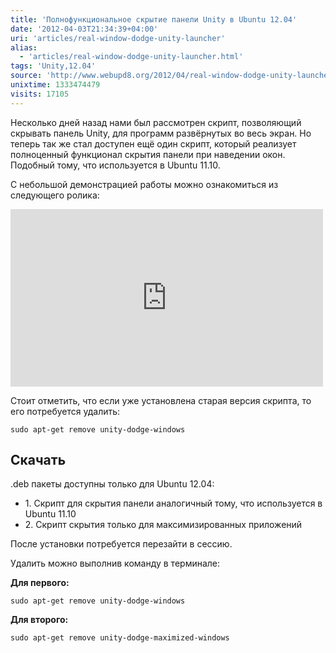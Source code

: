 ```yaml
---
title: 'Полнофункциональное скрытие панели Unity в Ubuntu 12.04'
date: '2012-04-03T21:34:39+04:00'
uri: 'articles/real-window-dodge-unity-launcher'
alias: 
  - 'articles/real-window-dodge-unity-launcher.html'
tags: 'Unity,12.04'
source: 'http://www.webupd8.org/2012/04/real-window-dodge-unity-launcher.html'
unixtime: 1333474479
visits: 17105
---
```

Несколько дней назад нами был рассмотрен скрипт, позволяющий скрывать панель Unity, для программ развёрнутых во весь экран. Но теперь так же стал доступен ещё один скрипт, который реализует полноценный функционал скрытия панели при наведении окон. Подобный тому, что используется в Ubuntu 11.10.

С небольшой демонстрацией работы можно ознакомиться из следующего ролика:

<iframe width="500" height="284" src="https://www.youtube.com/embed/xUJBvD0TxIw" frameborder="0" allowfullscreen=""></iframe>

Стоит отметить, что если уже установлена старая версия скрипта, то его потребуется удалить:

```
sudo apt-get remove unity-dodge-windows
```

## Скачать

.deb пакеты доступны только для Ubuntu 12.04:

*   1\. Скрипт для скрытия панели аналогичный тому, что используется в Ubuntu 11.10
*   2\. Скрипт скрытия только для максимизированных приложений

  

После установки потребуется перезайти в сессию.

Удалить можно выполнив команду в терминале:

**Для первого:**

```
sudo apt-get remove unity-dodge-windows
```

**Для второго:**

```
sudo apt-get remove unity-dodge-maximized-windows
```
